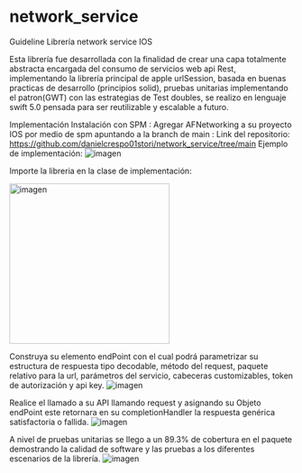 # network_service
Guideline Librería network service IOS

Esta librería fue desarrollada con la finalidad de crear una capa totalmente abstracta encargada del consumo de servicios web api Rest, implementando la librería principal de apple urlSession, basada en buenas practicas de desarrollo (principios solid), pruebas unitarias implementando el patron(GWT) con las estrategias de Test doubles, se realizo en lenguaje swift 5.0 pensada para ser reutilizable y escalable a futuro.

Implementación
Instalación con SPM :
Agregar AFNetworking a su proyecto IOS por medio de spm apuntando a la branch de main : 
Link del repositorio: https://github.com/danielcrespo01stori/network_service/tree/main
Ejemplo de implementación:
![imagen](https://github.com/danielcrespo01stori/network_service/assets/119959720/08a4bedd-4834-435a-9d7d-7ace4daa59bb)

Importe la libreria en la clase de implementación:

<img width="284" alt="imagen" src="https://github.com/danielcrespo01stori/network_service/assets/119959720/ec1004c7-7623-4334-ae79-fb8f53bd9b91">

Construya su elemento endPoint con el cual podrá parametrizar su estructura de respuesta tipo decodable, método del request, paquete relativo para la url, parámetros del servicio, cabeceras customizables, token de autorización y api key.
![imagen](https://github.com/danielcrespo01stori/network_service/assets/119959720/026fe7f1-5ea2-46f7-b301-e25f079a55cf)

Realice el llamado a su API llamando request y asignando su Objeto endPoint este retornara en su completionHandler la respuesta genérica satisfactoria o fallida.
![imagen](https://github.com/danielcrespo01stori/network_service/assets/119959720/c28d633d-10c6-47f5-adb7-cfda7b6b8507)

A nivel de pruebas unitarias se llego a un 89.3% de cobertura en el paquete demostrando la calidad de software y las pruebas a los diferentes escenarios de la librería.
![imagen](https://github.com/danielcrespo01stori/network_service/assets/119959720/239ef41b-0154-40bf-b41a-32f6394336cc)

